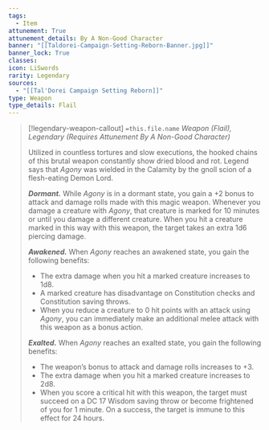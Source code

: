 ```yaml
---
tags:
  - Item
attunement: True
attunement_details: By A Non-Good Character
banner: "[[Taldorei-Campaign-Setting-Reborn-Banner.jpg]]"
banner_lock: True
classes:
icon: LiSwords
rarity: Legendary
sources:
  - "[[Tal'Dorei Campaign Setting Reborn]]"
type: Weapon
type_details: Flail
---
```

>[!legendary-weapon-callout] `=this.file.name`
>*Weapon (Flail), Legendary (Requires Attunement By A Non-Good Character)*
>
>Utilized in countless tortures and slow executions, the hooked chains of this brutal weapon constantly show dried blood and rot. Legend says that *Agony* was wielded in the Calamity by the gnoll scion of a flesh-eating Demon Lord.
>
>***Dormant.*** While *Agony* is in a dormant state, you gain a +2 bonus to attack and damage rolls made with this magic weapon. Whenever you damage a creature with *Agony*, that creature is marked for 10 minutes or until you damage a different creature. When you hit a creature marked in this way with this weapon, the target takes an extra 1d6 piercing damage.
>
>***Awakened.*** When *Agony* reaches an awakened state, you gain the following benefits:
>
>* The extra damage when you hit a marked creature increases to 1d8.
>* A marked creature has disadvantage on Constitution checks and Constitution saving throws.
>* When you reduce a creature to 0 hit points with an attack using *Agony*, you can immediately make an additional melee attack with this weapon as a bonus action.
>
>***Exalted.*** When *Agony* reaches an exalted state, you gain the following benefits:
>
>* The weapon’s bonus to attack and damage rolls increases to +3.
>* The extra damage when you hit a marked creature increases to 2d8.
>* When you score a critical hit with this weapon, the target must succeed on a DC 17 Wisdom saving throw or become frightened of you for 1 minute. On a success, the target is immune to this effect for 24 hours.
>
>
